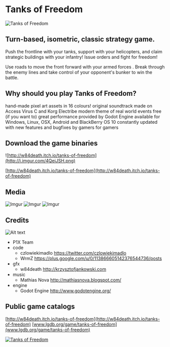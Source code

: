 # Tanks of Freedom

![Tanks of Freedom](http://i.imgur.com/RXYSYhp.png)

## Turn-based, isometric, classic strategy game.

Push the frontline with your tanks, support with your helicopters, and claim strategic buildings with your infantry! Issue orders and fight for freedom!

Use roads to move the front forward with your armed forces . Break through the enemy lines and take control of your opponent's bunker to win the battle.

## Why should you play Tanks of Freedom?

hand-made pixel art assets in 16 colours!
original soundtrack made on Access Virus C and Korg Electribe
modern theme of real world events
free (if you want to)
great performance provided by Godot Engine
available for Windows, Linux, OSX, Android and BlackBerry OS 10
constantly updated with new features and bugfixes
by gamers for gamers

## Download the game binaries
![http://w84death.itch.io/tanks-of-freedom](http://i.imgur.com/4QeiJSH.png)

[http://w84death.itch.io/tanks-of-freedom](http://w84death.itch.io/tanks-of-freedom)

## Media
![Imgur](http://i.imgur.com/pyDr87G.png)
![Imgur](http://i.imgur.com/U0ORsxQ.png)
![Imgur](http://i.imgur.com/kkp8zFD.png)

## Credits

![Alt text](http://i.imgur.com/wZPAs75.jpg)

* P1X Team
 * code
   * czlowiekimadlo https://twitter.com/czlowiekimadlo
   * WrmZ https://plus.google.com/u/0/113866605142376544736/posts
 * gfx
   * w84death http://krzysztofjankowski.com
 * music
   * Mathias Nova http://mathiasnova.blogspot.com/
 * engine
   * Godot Engine http://www.godotengine.org/

## Public game catalogs

[http://w84death.itch.io/tanks-of-freedom](http://w84death.itch.io/tanks-of-freedom)
[www.lgdb.org/game/tanks-of-freedom](www.lgdb.org/game/tanks-of-freedom)

<a href="http://www.indiedb.com/games/tanks-of-freedom" title="View Tanks of Freedom on Indie DB" target="_blank"><img src="http://button.indiedb.com/popularity/medium/games/39024.png" alt="Tanks of Freedom" /></a>

